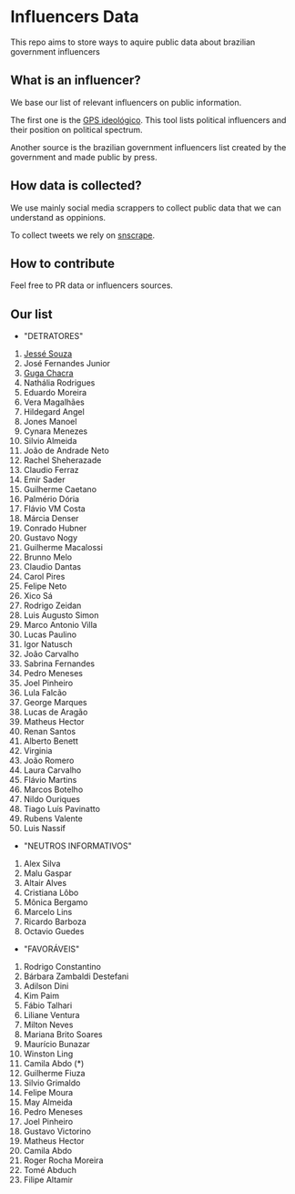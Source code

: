# Influencers Data

This repo aims to store ways to aquire public data about brazilian government influencers

## What is an influencer?

We base our list of relevant influencers on public information. 

The first one is the [GPS ideológico](https://temas.folha.uol.com.br/gps-ideologico/reta-ideologica-2020/a-posicao-ideologica-de-1-8-mil-influenciadores-no-twitter-em-2020.shtml). This tool lists political influencers and their position on political spectrum.

Another source is the brazilian government influencers list created by the government and made public by press. 

## How data is collected?

We use mainly social media scrappers to collect public data that we can understand as oppinions.

To collect tweets we rely on [snscrape](https://github.com/JustAnotherArchivist/snscrape).

## How to contribute

Feel free to PR data or influencers sources.

## Our list


* "DETRATORES"
1.  [Jessé Souza](./data/Jesse_Souza)
1.  José Fernandes Junior
1.  [Guga Chacra](./data/Guga_Chacra)
1.  Nathália Rodrigues
1.  Eduardo Moreira
1.  Vera Magalhães
1.  Hildegard Angel
1.  Jones Manoel
1.  Cynara Menezes
1.  Silvio Almeida
1.  João de Andrade Neto
1.  Rachel Sheherazade
1.  Claudio Ferraz
1.  Emir Sader
1.  Guilherme Caetano
1.  Palmério Dória
1.  Flávio VM Costa
1.  Márcia Denser
1.  Conrado Hubner
1.  Gustavo Nogy
1.  Guilherme Macalossi
1.  Brunno Melo
1.  Claudio Dantas
1.  Carol Pires
1.  Felipe Neto
1.  Xico Sá
1.  Rodrigo Zeidan
1.  Luis Augusto Simon
1.  Marco Antonio Villa
1.  Lucas Paulino
1.  Igor Natusch
1.  João Carvalho
1.  Sabrina Fernandes
1.  Pedro Meneses
1.  Joel Pinheiro
1.  Lula Falcão
1.  George Marques
1.  Lucas de Aragão
1.  Matheus Hector
1.  Renan Santos
1.  Alberto Benett
1.  Virginia
1.  João Romero
1.  Laura Carvalho
1.  Flávio Martins
1.  Marcos Botelho
1.  Nildo Ouriques
1.  Tiago Luís Pavinatto
1.  Rubens Valente
1.  Luis Nassif

* "NEUTROS INFORMATIVOS"
1.  Alex Silva
1.  Malu Gaspar
1.  Altair Alves
1.  Cristiana Lôbo
1.  Mônica Bergamo
1.  Marcelo Lins
1.  Ricardo Barboza
1.  Octavio Guedes

* "FAVORÁVEIS"
1.  Rodrigo Constantino
1.  Bárbara Zambaldi Destefani
1.  Adilson Dini
1.  Kim Paim
1.  Fábio Talhari
1.  Liliane Ventura
1.  Milton Neves
1.  Mariana Brito Soares
1.  Maurício Bunazar
1.  Winston Ling
1.  Camila Abdo (*)
1.  Guilherme Fiuza
1.  Silvio Grimaldo
1.  Felipe Moura
1.  May Almeida
1.  Pedro Meneses
1.  Joel Pinheiro
1.  Gustavo Victorino
1.  Matheus Hector
1.  Camila Abdo
1.  Roger Rocha Moreira
1.  Tomé Abduch
1.  Filipe Altamir
